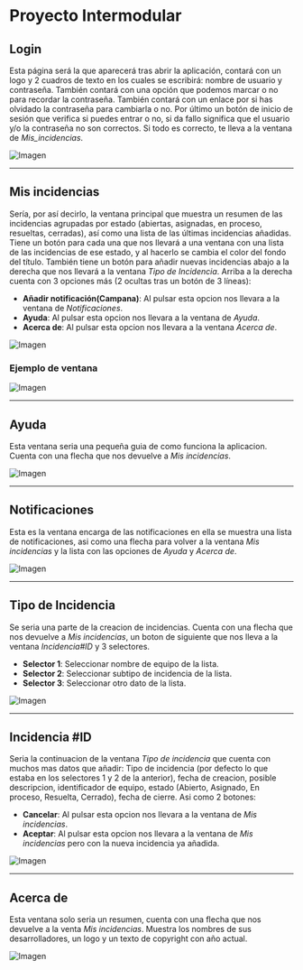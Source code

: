 # Proyecto Intermodular

## Login
Esta página será la que aparecerá tras abrir la aplicación, contará con un logo y 2 cuadros de texto en los cuales se escribirá: nombre de usuario y contraseña. También contará con una opción que podemos marcar o no para recordar la contraseña. También contará con un enlace por si has olvidado la contraseña para cambiarla o no. Por último un botón de inicio de sesión que verifica si puedes entrar o no, si da fallo significa que el usuario y/o la contraseña no son correctos. Si todo es correcto, te lleva a la ventana de _Mis_incidencias_.

![Imagen](Python_e_imagenes/Aplicacion_Movil/Login.png)

___

## Mis incidencias
Sería, por así decirlo, la ventana principal que muestra un resumen de las incidencias agrupadas por estado (abiertas, asignadas, en proceso, resueltas, cerradas), así como una lista de las últimas incidencias añadidas. Tiene un botón para cada una que nos llevará a una ventana con una lista de las incidencias de ese estado, y al hacerlo se cambia el color del fondo del título. También tiene un botón para añadir nuevas incidencias abajo a la derecha que nos llevará a la ventana _Tipo de Incidencia_. Arriba a la derecha cuenta con 3 opciones más (2 ocultas tras un botón de 3 líneas):

- __Añadir notificación(Campana)__: Al pulsar esta opcion nos llevara a la ventana de _Notificaciones_.
- __Ayuda__: Al pulsar esta opcion nos llevara a la ventana de _Ayuda_.
- __Acerca de__: Al pulsar esta opcion nos llevara a la ventana _Acerca de_.

![Imagen](Python_e_imagenes/Aplicacion_Movil/Mis_incidencias.png)

### Ejemplo de ventana

![Imagen](Python_e_imagenes/Aplicacion_Movil/Incidencias_abiertas.png)

___

## Ayuda
Esta ventana seria una pequeña guia de como funciona la aplicacion. Cuenta con una flecha que nos devuelve a _Mis incidencias_.

![Imagen](Python_e_imagenes/Aplicacion_Movil/Ayuda.png)

___

## Notificaciones
Esta es la ventana encarga de las notificaciones en ella se muestra una lista de notificaciones, asi como una flecha para volver a la ventana _Mis incidencias_ y la lista con las opciones de _Ayuda_ y _Acerca de_.

![Imagen](Python_e_imagenes/Aplicacion_Movil/Notificaciones.png)

___

## Tipo de Incidencia
Se seria una parte de la creacion de incidencias. Cuenta con una flecha que nos devuelve a _Mis incidencias_, un boton de siguiente que nos lleva a la ventana _Incidencia#ID_ y 3 selectores.

- __Selector 1__: Seleccionar nombre de equipo de la lista.
- __Selector 2__: Seleccionar subtipo de incidencia de la lista.
- __Selector 3__: Seleccionar otro dato de la lista.

![Imagen](Python_e_imagenes/Aplicacion_Movil/Tipo_incidencia.png)

___

## Incidencia #ID
Seria la continuacion de la ventana _Tipo de incidencia_ que cuenta con muchos mas datos que añadir: Tipo de incidencia (por defecto lo que estaba en los selectores 1 y 2 de la anterior), fecha de creacion, posible descripcion, identificador de equipo, estado (Abierto, Asignado, En proceso, Resuelta, Cerrado), fecha de cierre. Asi como 2 botones:

- __Cancelar__: Al pulsar esta opcion nos llevara a la ventana de _Mis incidencias_.
- __Aceptar__: Al pulsar esta opcion nos llevara a la ventana de _Mis incidencias_ pero con la nueva incidencia ya añadida.

![Imagen](Python_e_imagenes/Aplicacion_Movil/IncidenciaID.png)

___

## Acerca de
Esta ventana solo seria un resumen, cuenta con una flecha que nos devuelve a la venta _Mis incidencias_. Muestra los nombres de sus desarrolladores, un logo y un texto de copyright con año actual.

![Imagen](Python_e_imagenes/Aplicacion_Movil/Acerca_de.png)
